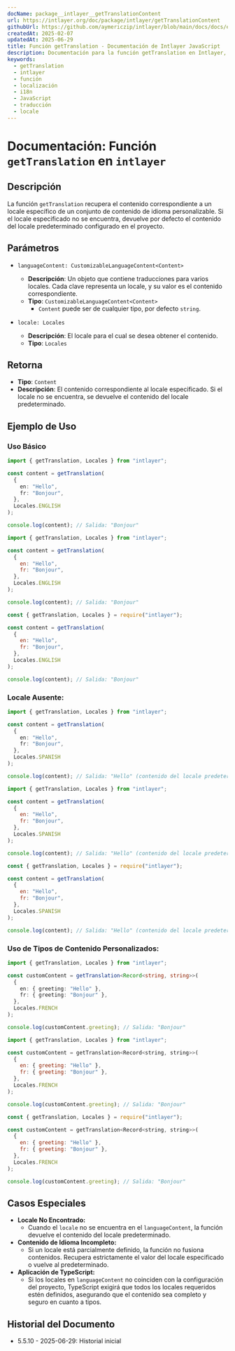 ```yaml
---
docName: package__intlayer__getTranslationContent
url: https://intlayer.org/doc/package/intlayer/getTranslationContent
githubUrl: https://github.com/aymericzip/intlayer/blob/main/docs/docs/es/packages/intlayer/getTranslationContent.md
createdAt: 2025-02-07
updatedAt: 2025-06-29
title: Función getTranslation - Documentación de Intlayer JavaScript
description: Documentación para la función getTranslation en Intlayer, que recupera contenido localizado para locales específicos con respaldo al local predeterminado.
keywords:
  - getTranslation
  - intlayer
  - función
  - localización
  - i18n
  - JavaScript
  - traducción
  - locale
---
```


# Documentación: Función `getTranslation` en `intlayer`

## Descripción

La función `getTranslation` recupera el contenido correspondiente a un locale específico de un conjunto de contenido de idioma personalizable. Si el locale especificado no se encuentra, devuelve por defecto el contenido del locale predeterminado configurado en el proyecto.

## Parámetros

- `languageContent: CustomizableLanguageContent<Content>`

  - **Descripción**: Un objeto que contiene traducciones para varios locales. Cada clave representa un locale, y su valor es el contenido correspondiente.
  - **Tipo**: `CustomizableLanguageContent<Content>`
    - `Content` puede ser de cualquier tipo, por defecto `string`.

- `locale: Locales`

  - **Descripción**: El locale para el cual se desea obtener el contenido.
  - **Tipo**: `Locales`

## Retorna

- **Tipo**: `Content`
- **Descripción**: El contenido correspondiente al locale especificado. Si el locale no se encuentra, se devuelve el contenido del locale predeterminado.

## Ejemplo de Uso

### Uso Básico

```typescript codeFormat="typescript"
import { getTranslation, Locales } from "intlayer";

const content = getTranslation(
  {
    en: "Hello",
    fr: "Bonjour",
  },
  Locales.ENGLISH
);

console.log(content); // Salida: "Bonjour"
```

```javascript codeFormat="esm"
import { getTranslation, Locales } from "intlayer";

const content = getTranslation(
  {
    en: "Hello",
    fr: "Bonjour",
  },
  Locales.ENGLISH
);

console.log(content); // Salida: "Bonjour"
```

```javascript codeFormat="commonjs"
const { getTranslation, Locales } = require("intlayer");

const content = getTranslation(
  {
    en: "Hello",
    fr: "Bonjour",
  },
  Locales.ENGLISH
);

console.log(content); // Salida: "Bonjour"
```

### Locale Ausente:

```typescript codeFormat="typescript"
import { getTranslation, Locales } from "intlayer";

const content = getTranslation(
  {
    en: "Hello",
    fr: "Bonjour",
  },
  Locales.SPANISH
);

console.log(content); // Salida: "Hello" (contenido del locale predeterminado)
```

```javascript codeFormat="esm"
import { getTranslation, Locales } from "intlayer";

const content = getTranslation(
  {
    en: "Hello",
    fr: "Bonjour",
  },
  Locales.SPANISH
);

console.log(content); // Salida: "Hello" (contenido del locale predeterminado)
```

```javascript codeFormat="commonjs"
const { getTranslation, Locales } = require("intlayer");

const content = getTranslation(
  {
    en: "Hello",
    fr: "Bonjour",
  },
  Locales.SPANISH
);

console.log(content); // Salida: "Hello" (contenido del locale predeterminado)
```

### Uso de Tipos de Contenido Personalizados:

```typescript codeFormat="typescript"
import { getTranslation, Locales } from "intlayer";

const customContent = getTranslation<Record<string, string>>(
  {
    en: { greeting: "Hello" },
    fr: { greeting: "Bonjour" },
  },
  Locales.FRENCH
);

console.log(customContent.greeting); // Salida: "Bonjour"
```

```javascript codeFormat="esm"
import { getTranslation, Locales } from "intlayer";

const customContent = getTranslation<Record<string, string>>(
  {
    en: { greeting: "Hello" },
    fr: { greeting: "Bonjour" },
  },
  Locales.FRENCH
);

console.log(customContent.greeting); // Salida: "Bonjour"
```

```javascript codeFormat="commonjs"
const { getTranslation, Locales } = require("intlayer");

const customContent = getTranslation<Record<string, string>>(
  {
    en: { greeting: "Hello" },
    fr: { greeting: "Bonjour" },
  },
  Locales.FRENCH
);

console.log(customContent.greeting); // Salida: "Bonjour"
```

## Casos Especiales

- **Locale No Encontrado:**
  - Cuando el `locale` no se encuentra en el `languageContent`, la función devuelve el contenido del locale predeterminado.
- **Contenido de Idioma Incompleto:**
  - Si un locale está parcialmente definido, la función no fusiona contenidos. Recupera estrictamente el valor del locale especificado o vuelve al predeterminado.
- **Aplicación de TypeScript:**
  - Si los locales en `languageContent` no coinciden con la configuración del proyecto, TypeScript exigirá que todos los locales requeridos estén definidos, asegurando que el contenido sea completo y seguro en cuanto a tipos.

## Historial del Documento

- 5.5.10 - 2025-06-29: Historial inicial
